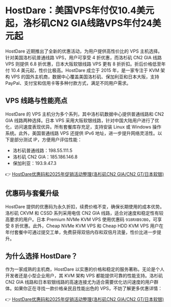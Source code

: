 # HostDare：美国VPS年付仅10.4美元起，洛杉矶CN2 GIA线路VPS年付24美元起

HostDare 近期推出了全新的优惠活动，为用户提供高性价比的 VPS 主机选择。针对美国洛杉矶普通线路 VPS，用户可享受 4 折优惠，而洛杉矶 CN2 GIA 线路 VPS 则提供 6.8 折优惠，日本大阪软银线路 VPS 更有 8 折折扣。折后价格低至年付 10.4 美元起，性价比极高。HostDare 成立于 2015 年，是一家专注于 KVM 架构 VPS 的国外主机商，数据中心覆盖美国洛杉矶、保加利亚和日本大阪，支持 PayPal、支付宝和信用卡等多种付款方式，满足不同用户需求。

## VPS 线路与性能亮点

HostDare 的 VPS 主机分为多个系列，其中洛杉矶数据中心提供普通线路和 CN2 GIA 线路两种选择。日本 VPS 采用大阪软银线路，针对中国大陆用户进行了优化，访问速度表现优异。所有套餐库存充足，支持安装 Linux 或 Windows 操作系统。此外，美国普通线路 VPS 还提供 IPv6 地址，进一步提升网络灵活性。以下是部分测试 IP，方便用户评估性能：

- 洛杉矶普通线路：198.55.111.5  
- 洛杉矶 CN2 GIA：185.186.146.8  
- 保加利亚：193.9.47.3  

👉 [HostDare优惠码和2025年促销活动整理(洛杉矶CN2 GIA/CN2 GT/日本软银)](https://bit.ly/hostdare)

## 优惠码与套餐升级

HostDare 提供的优惠码为永久折扣，续费价格不变，确保长期使用的成本优势。洛杉矶 CKVM 和 CSSD 系列采用电信 CN2 GIA 线路，适合对速度和稳定性有较高要求的用户。日本 Premium NVMe KVM VPS 使用优惠码 `918RXB9JBO`，可享受 8 折优惠。此外，Cheap NVMe KVM VPS 和 Cheap HDD KVM VPS 用户在年付套餐中可通过提交工单，免费获得双倍内存和双倍月流量，性价比进一步提升。

## 为什么选择 HostDare？

作为一家成熟的主机商，HostDare 以实惠的价格和稳定的服务著称。无论是个人开发者还是小型企业用户，其 KVM 架构 VPS 都能提供可靠的性能支持。洛杉矶 CN2 GIA 线路和日本软银线路的高速连接尤为适合需要优化访问速度的用户群体。如果你正在寻找一款价格亲民且性能出色的 VPS，不妨了解更多优惠详情：

👉 [HostDare优惠码和2025年促销活动整理(洛杉矶CN2 GIA/CN2 GT/日本软银)](https://bit.ly/hostdare)